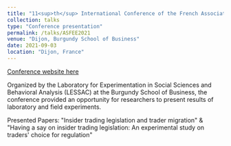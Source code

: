 ```yaml
---
title: "11<sup>th</sup> International Conference of the French Association of Experimental Economics"
collection: talks
type: "Conference presentation"
permalink: /talks/ASFEE2021
venue: "Dijon, Burgundy School of Business"
date: 2021-09-03
location: "Dijon, France"
---
```


[Conference website here](https://asfee2021.sciencesconf.org/)

Organized by the Laboratory for Experimentation in Social Sciences and Behavioral Analysis (LESSAC) at the Burgundy School of Business, the conference provided an opportunity for researchers to present results of laboratory and field experiments.
 
  
Presented Papers: "Insider trading legislation and trader migration" & "Having a say on insider trading legislation: An experimental study on traders' choice for regulation"
